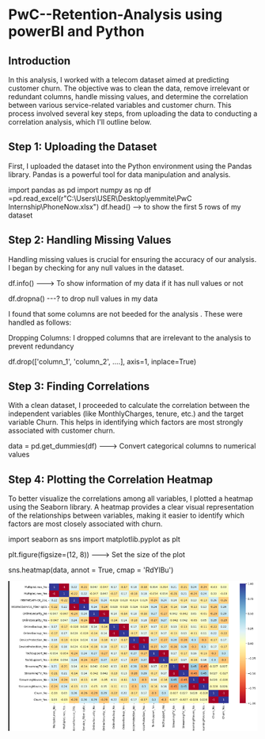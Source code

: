 # PwC--Retention-Analysis using powerBI and Python
## Introduction
In this analysis, I worked with a telecom dataset aimed at predicting customer churn. The objective was to clean the data, remove irrelevant or redundant columns, handle missing values, and determine the correlation between various service-related variables and customer churn. This process involved several key steps, from uploading the data to conducting a correlation analysis, which I'll outline below.
## Step 1: Uploading the Dataset
First, I uploaded the dataset into the Python environment using the Pandas library. Pandas is a powerful tool for data manipulation and analysis.

import pandas as pd
import numpy as np
df =pd.read_excel(r"C:\Users\USER\Desktop\yemmite\PwC Internship\PhoneNow.xlsx")
df.head() --> to show the first 5 rows of my dataset

## Step 2: Handling Missing Values
Handling missing values is crucial for ensuring the accuracy of our analysis. I began by checking for any null values in the dataset.

df.info() ---> To show information of my data if it has null values or not

df.dropna() ---? to drop null values in my data 

I found that some columns are not beeded for the analysis . These were handled as follows:

Dropping Columns: I dropped columns that are  irrelevant to the analysis to prevent redundancy

df.drop(['column_1', 'column_2', ....], axis=1, inplace=True)

## Step 3: Finding Correlations

With a clean dataset, I proceeded to calculate the correlation between the independent variables (like MonthlyCharges, tenure, etc.) and the target variable Churn. This helps in identifying which factors are most strongly associated with customer churn.


data = pd.get_dummies(df) ---> Convert categorical columns to numerical values

## Step 4: Plotting the Correlation Heatmap
To better visualize the correlations among all variables, I plotted a heatmap using the Seaborn library. A heatmap provides a clear visual representation of the relationships between variables, making it easier to identify which factors are most closely associated with churn.


import seaborn as sns
import matplotlib.pyplot as plt

plt.figure(figsize=(12, 8)) --->  Set the size of the plot

sns.heatmap(data, annot = True, cmap = 'RdYlBu')

![Heatmap](images/Heatmap.png)


